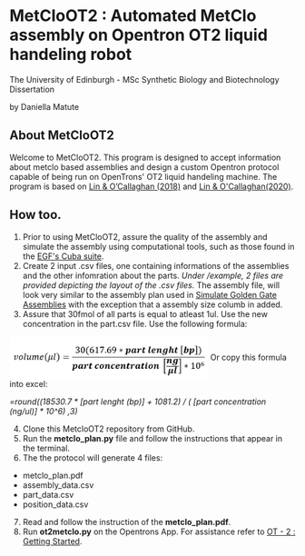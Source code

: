 # MetCloOT2 : Automated MetClo assembly on Opentron OT2 liquid handeling robot

The University of Edinburgh - MSc Synthetic Biology and Biotechnology Dissertation

by Daniella Matute 

## About MetCloOT2

Welcome to MetCloOT2. This program is designed to accept information about metclo based assemblies and design a custom Opentron protocol capable of being run on OpenTrons' OT2 liquid handeling machine. The program is based on [Lin & O’Callaghan (2018)](https://doi.org/10.1093/nar/gky596) and [Lin & O'Callaghan(2020)](http://link.springer.com/10.1007/978-1-0716-0908-8_9).

## How too.
1. Prior to using  MetCloOT2, assure the quality of the assembly and simulate the assembly using computational tools, such as those found in the [EGF's Cuba suite](https://cuba.genomefoundry.org/home).
2. Create 2 input .csv files, one containing informations of the assemblies and the other infomration about the parts. *Under /example, 2 files are provided depicting the layout of the .csv files.* The assembly file, will look very similar to the assembly plan used in [Simulate Golden Gate Assemblies](https://cuba.genomefoundry.org/simulate_gg_assemblies) with the exception that a assembly size columb in added. 
3. Assure that 30fmol of all parts is equal to atleast 1ul. Use the new concentration in the part.csv file. 
Use the following formula:
 <img src="doc/volume_formula.JPG" alt="drawing" width="350" align="center" class="center">
Or copy this formula into excel:

*=round((18530.7 * [part lenght (bp)]  + 1081.2) / ( [part concentration (ng/ul)] * 10^6) ,3)*

4. Clone this MetcloOT2 repository from GitHub.
5. Run the **metclo_plan.py** file and follow the instructions that appear in the terminal. 
6. The the protocol will generate 4 files:
- metclo_plan.pdf
- assembly_data.csv
- part_data.csv
- position_data.csv
7. Read and follow the instruction of the **metclo_plan.pdf**. 
8. Run **ot2metclo.py** on the Opentrons App. For assistance refer to [OT - 2 : Getting Started]( https://support.opentrons.com/s/ot2-get-started).
